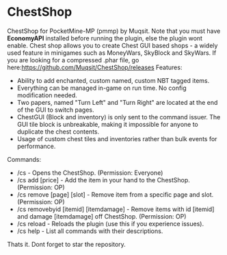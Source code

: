 # ChestShop
ChestShop for PocketMine-MP (pmmp) by Muqsit. Note that you must have **EconomyAPI** installed before running the plugin, else the plugin wont enable.
Chest shop allows you to create Chest GUI based shops - a widely used feature in minigames such as MoneyWars, SkyBlock and SkyWars.
If you are looking for a compressed .phar file, go here:https://github.com/Muqsit/ChestShop/releases
Features:
- Ability to add enchanted, custom named, custom NBT tagged items.
- Everything can be managed in-game on run time. No config modification needed.
- Two papers, named "Turn Left" and "Turn Right" are located at the end of the GUI to switch pages.
- ChestGUI (Block and inventory) is only sent to the command issuer. The GUI tile block is unbreakable, making it impossible for anyone to duplicate the chest contents.
- Usage of custom chest tiles and inventories rather than bulk events for performance.

Commands:
- /cs - Opens the ChestShop. (Permission: Everyone)
- /cs add [price] - Add the item in your hand to the ChestShop. (Permission: OP)
- /cs remove [page] [slot] - Remove item from a specific page and slot. (Permission: OP)
- /cs removebyid [itemid] [itemdamage] - Remove items with id [itemid] and damage [itemdamage] off ChestShop. (Permission: OP)
- /cs reload - Reloads the plugin (use this if you experience issues).
- /cs help - List all commands with their descriptions.

Thats it. Dont forget to star the repository.
